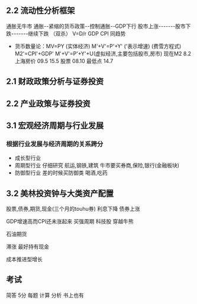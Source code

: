## 2.2 流动性分析框架
通胀无牛市
通胀--紧缩的货币政策--控制通胀--GDP下行
股市上涨-------股市下跌-------继续下跌 （双杀）
V=D/r
GDP CPI 同趋势

* 货币数量论：MV=PY	(实体经济)
M'+V'=P'+Y'	('表示增速)	(费雪方程式)
M2'=CPI'+GDP'
M'+V'=P'+Y'+U(虚拟经济,主要包括股市,房市)
现在M2 8.2
上海房价 09.5 15.5
股票 08.10 最低点 14.7

## 2.1 财政政策分析与证券投资
## 2.2 产业政策与证券投资
## 3.1 宏观经济周期与行业发展
### 根据行业发展与经济周期的关系跨分
* 成长型行业
* 周期型行业
仔细研究
航运,钢铁,建筑
牛市要买券商,保险,银行(金融板块)
* 防御型行业
差的时候买防御类
喝酒,吃药

## 3.2 美林投资钟与大类资产配置
股票,债券,期货,现金(三个月的touhu券)
利息下降 债券上涨

GDP增速高而CPI还未涨起来 买强周期
科技股 穿越牛熊

石油期货

滞涨 最好持有现金

成本推进型增长

## 考试
简答 5分 每题
计算
分析 书上也有